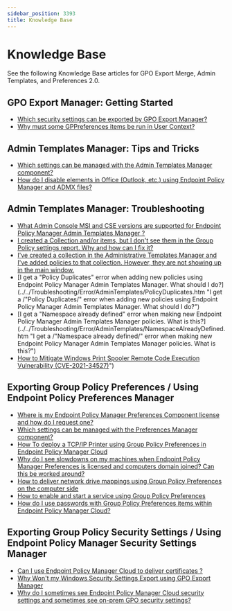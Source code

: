 ```yaml
---
sidebar_position: 3393
title: Knowledge Base
---
```


# Knowledge Base

See the following Knowledge Base articles for GPO Export Merge, Admin Templates, and Preferences 2.0.

## GPO Export Manager: Getting Started

* [Which security settings can be exported by GPO Export Manager?](../SecuritySettings "Which SECURITY settings can be exported by GPO Export Manager?")
* [Why must some GPPreferences items be run in User Context?](../UserContext "Why must some GPPreferences items be run in User Context?")

## Admin Templates Manager: Tips and Tricks

* [Which settings can be managed with the Admin Templates Manager component?](../../AdminstrativeTemplates/Settings "Which settings can be managed with the Admin Templates Manager component?")
* [How do I disable elements in Office (Outlook, etc.) using Endpoint Policy Manager and ADMX files?](../../AdminstrativeTemplates/DisableOfficeElements.htm "How do I disable elements in Office (Outlook, etc.) using Endpoint Policy Manager and ADMX files?")

## Admin Templates Manager: Troubleshooting

* [What Admin Console MSI and CSE versions are supported for Endpoint Policy Manager Admin Templates Manager ?](../../AdminstrativeTemplates/Versions "What Admin Console MSI and CSE versions are supported for Endpoint Policy Manager Admin Templates Manager ?")
* [I created a Collection and/or items, but I don't see them in the Group Policy settings report. Why and how can I fix it?](../../Troubleshooting/AdministrativeTemplates/SettingsReport "I created a Collection and/or items, but I don't see them in the Group Policy settings report. Why and how can I fix it?")
* [I've created a collection in the Administrative Templates Manager and I've added policies to that collection. However, they are not showing up in the main window.](../../Troubleshooting/AdministrativeTemplates/MissingCollections "I've created a collection in the Administrative Templates Manager and I've added policies to that collection. However, they are not showing up in the main window.")
* [I get a "Policy Duplicates" error when adding new policies using Endpoint Policy Manager Admin Templates Manager. What should I do?](../../Troubleshooting/Error/AdminTemplates/PolicyDuplicates.htm "I get a /"Policy Duplicates/" error when adding new policies using Endpoint Policy Manager Admin Templates Manager. What should I do?")
* [I get a "Namespace already defined" error when making new Endpoint Policy Manager Admin Templates Manager policies. What is this?](../../Troubleshooting/Error/AdminTemplates/NamespaceAlreadyDefined.htm "I get a /"Namespace already defined/" error when making new Endpoint Policy Manager Admin Templates Manager policies. What is this?")
* [How to Mitigate Windows Print Spooler Remote Code Execution Vulnerability (CVE-2021-34527)](../../Troubleshooting/AdministrativeTemplates/Vulnerability/WindowsPrintSpooler)")

## Exporting Group Policy Preferences / Using Endpoint Policy Preferences Manager

* [Where is my Endpoint Policy Manager Preferences Component license and how do I request one?](../../Preferences/ComponentLicense "Where is my Endpoint Policy Manager Preferences Component license and how do I request one?")
* [Which settings can be managed with the Preferences Manager component?](../../Preferences/Settings "Which settings can be managed with the Preferences Manager component?")
* [How To deploy a TCP/IP Printer using Group Policy Preferences in Endpoint Policy Manager Cloud](../../Preferences/PrinterDeploy "How To deploy a TCP/IP Printer using Group Policy Preferences in Endpoint Policy Manager Cloud")
* [Why do I see slowdowns on my machines when Endpoint Policy Manager Preferences is licensed and computers domain joined? Can this be worked around?](../../Troubleshooting/Preferences/DomainJoined "Why do I see slowdowns on my machines when Endpoint Policy Manager Preferences is licensed and computers domain joined? Can this be worked around?")
* [How to deliver network drive mappings using Group Policy Preferences on the computer side](../../Preferences/DriveMappings "How to deliver network drive mappings using Group Policy Preferences on the computer side")
* [How to enable and start a service using Group Policy Preferences](../../Preferences/StartService "How to enable and start a service using Group Policy Preferences")
* [How do I use passwords with Group Policy Preferences items within Endpoint Policy Manager Cloud?](../../Preferences/Passwords "How do I use passwords with Group Policy Preferences items within Endpoint Policy Manager Cloud?")

## Exporting Group Policy Security Settings / Using Endpoint Policy Manager Security Settings Manager

* [Can I use Endpoint Policy Manager Cloud to deliver certificates ?](../DeliverCertificates "Can I use Endpoint Policy Manager Cloud to deliver certificates ?")
* [Why Won't my Windows Security Settings Export using GPO Export Manager](../../Troubleshooting/GPOExport/SecuritySettings "Why Won't my Windows Security Settings Export using GPO Export Manager")
* [Why do I sometimes see Endpoint Policy Manager Cloud security settings and sometimes see on-prem GPO security settings?](../../Troubleshooting/GPOExport/OnPremiseCloud "Why do I sometimes see Endpoint Policy Manager Cloud security settings and sometimes see on-prem GPO security settings?")